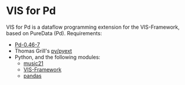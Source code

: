 # VIS for Pd
VIS for Pd is a dataflow programming extension for the VIS-Framework, based on PureData (Pd).
Requirements:
- [Pd-0.46-7](http://msp.ucsd.edu/software.html])
- Thomas Grill's [py/pyext](https://github.com/grrrr/py)
- Python, and the following modules:
  - [music21](https://github.com/cuthbertLab/music21)
  - [VIS-Framework](https://github.com/ELVIS-Project/vis-framework)
  - [pandas](https://github.com/pydata/pandas)

